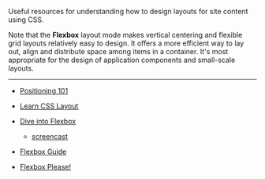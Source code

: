 Useful resources for understanding how to design layouts for site content using
CSS. 

Note that the **Flexbox** layout mode makes vertical centering and flexible grid layouts relatively easy to design. It offers a more efficient way to lay out, align and distribute space among items in a container. It's most appropriate for the design of application components and small-scale layouts.

---

* [Positioning 101](http://alistapart.com/article/css-positioning-101/)

* [Learn CSS Layout](http://learnlayout.com/toc.html)

* [Dive into Flexbox](http://weblog.bocoup.com/dive-into-flexbox/)
  * [screencast](http://training.bocoup.com/screencasts/dive-into-flexbox/)

* [Flexbox Guide](http://css-tricks.com/snippets/css/a-guide-to-flexbox/)

* [Flexbox Please!](http://demo.agektmr.com/flexbox/)
